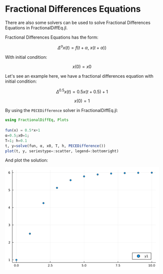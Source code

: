 # Fractional Differences Equations

There are also some solvers can be used to solve Fractional Differences Equations in FractionalDiffEq.jl.

Fractional Differences Equations has the form:

```math
\Delta^{\alpha}x(t)=f(t+\alpha,\ x(t+\alpha))
```

With initial condition:

```math
x(0)=x0
```

Let's see an example here, we have a fractional differences equation with initial condition:

```math
\Delta^{0.5}x(t)=0.5x(t+0.5)+1
```

```math
x(0)=1
```

By using the ```PECEDifference``` solver in FractionalDiffEq.jl:

```julia
using FractionalDiffEq, Plots

fun(x) = 0.5*x+1
α=0.5;x0=1;
T=1; h=0.1
t, y=solve(fun, α, x0, T, h, PECEDifference())
plot(t, y, seriestype=:scatter, legend=:bottomright)
```

And plot the solution:

![Differences](./assets/fractionaldifference.png)